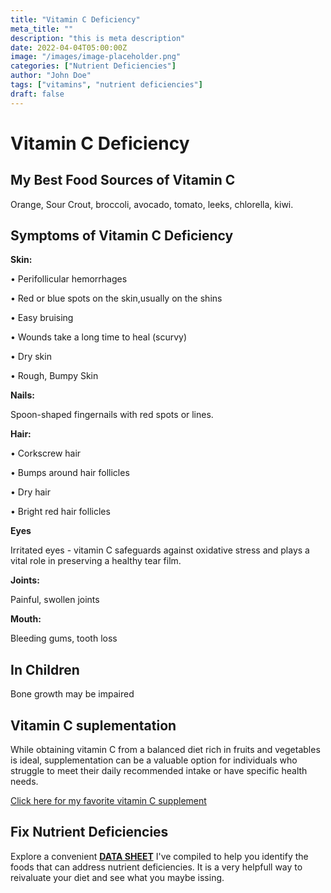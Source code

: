 ```yaml
---
title: "Vitamin C Deficiency"
meta_title: ""
description: "this is meta description"
date: 2022-04-04T05:00:00Z
image: "/images/image-placeholder.png"
categories: ["Nutrient Deficiencies"]
author: "John Doe"
tags: ["vitamins", "nutrient deficiencies"]
draft: false
---
```


   <h1>Vitamin C Deficiency</h1>
            <h2>My Best Food Sources of Vitamin C</h2>
          <p>Orange, Sour Crout, broccoli, avocado, tomato, leeks, chlorella, kiwi.
</p>
<h2>Symptoms of Vitamin C Deficiency</h2>
<p><b>Skin:</b></p> <p>&bull; Perifollicular hemorrhages</p>
 <p>&bull; Red or blue spots on the skin,usually on the shins</p>
 <p>&bull; Easy bruising</p>
 <p>&bull; Wounds take a long time to heal (scurvy)</p>
 <p>&bull; Dry skin</p>
 <p>&bull; Rough, Bumpy Skin</p>
<p><b>Nails:</b></p><p>Spoon-shaped fingernails with red spots or lines.
</p>
<p><b>Hair:</b> </p>
  <p>&bull; Corkscrew hair</p>
  <p>&bull; Bumps around hair follicles</p>
  <p>&bull; Dry hair</p>
  <p>&bull; Bright red hair follicles</p>
<p><b>Eyes</b></p>
<p>Irritated eyes - vitamin C safeguards against oxidative stress and plays a vital role in preserving a healthy tear film.</p>
 <p><b>Joints:</b></p><p>Painful, swollen joints</p>
  <p><b>Mouth:</b></p><p> Bleeding gums, tooth loss</p>
 <h2>In Children</h2>
 <p>Bone growth may be impaired</p>
<h2>Vitamin C suplementation</h2>
  <p>While obtaining vitamin C from a balanced diet rich in fruits and vegetables is ideal, supplementation can be a valuable option for individuals who struggle to meet their daily recommended intake or have specific health needs.</p>
 <p><a target="_blank" href="https://www.amazon.com/Solaray-Liposomal-Vitamin-VCapsules-Count/dp/B01BOWOS64/ref=sr_1_53_mod_primary_new?crid=2HP5GJNA8GNTQ&amp;keywords=liposomal+vitamin+c&amp;qid=1695510373&amp;sbo=RZvfv%252F%252FHxDF%252BO5021pAnSA%253D%253D&amp;sprefix=liposomal+vitamin+c%252Caps%252C133&amp;sr=8-53&_encoding=UTF8&tag=irinawink-20&linkCode=ur2&linkId=c89ffe521e8078183497836d6dce7012&camp=1789&creative=9325">Click here for my favorite vitamin C supplement</a></p>
<h2>Fix Nutrient Deficiencies</h2><p>Explore a convenient <a title="fix nutritional deficiencies with a data sheet" href="../nutrients-in-healthy-foods.html"><b>DATA SHEET</b></a> I've compiled to help you identify the foods that can address nutrient deficiencies. It is a very helpfull way to reivaluate your diet and see what you maybe issing.</p>